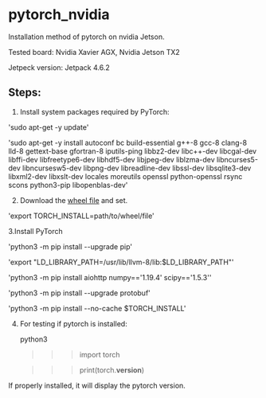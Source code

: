 # pytorch_nvidia
Installation method of pytorch on nvidia Jetson. 

Tested board: Nvidia Xavier AGX, Nvidia Jetson TX2

Jetpeck version: Jetpack 4.6.2

## Steps:

1. Install system packages required by PyTorch:

  'sudo apt-get -y update'
  
  'sudo apt-get -y install autoconf bc build-essential g++-8 gcc-8 clang-8 lld-8 gettext-base gfortran-8 iputils-ping libbz2-dev libc++-dev libcgal-dev libffi-dev libfreetype6-dev libhdf5-dev libjpeg-dev liblzma-dev libncurses5-dev libncursesw5-dev libpng-dev libreadline-dev libssl-dev libsqlite3-dev libxml2-dev libxslt-dev locales moreutils openssl python-openssl rsync scons python3-pip libopenblas-dev'
  
2. Download the [wheel file](https://drive.google.com/file/d/1pSJpaCM8GYNvxxzFse92OKOWEhLH8-pb/view?usp=share_link) and set.

 'export TORCH_INSTALL=path/to/wheel/file'
 
3.Install PyTorch

 'python3 -m pip install --upgrade pip'
 
 'export "LD_LIBRARY_PATH=/usr/lib/llvm-8/lib:$LD_LIBRARY_PATH"'
 
 'python3 -m pip install aiohttp numpy=='1.19.4' scipy=='1.5.3''
 
 'python3 -m pip install --upgrade protobuf'
 
 'python3 -m pip install --no-cache $TORCH_INSTALL'
 
 4. For testing if pytorch is installed:
     
     python3
     
     >>>import torch
     
     >>>print(torch.__version__)
     
     
   If properly installed, it will display the pytorch version.
